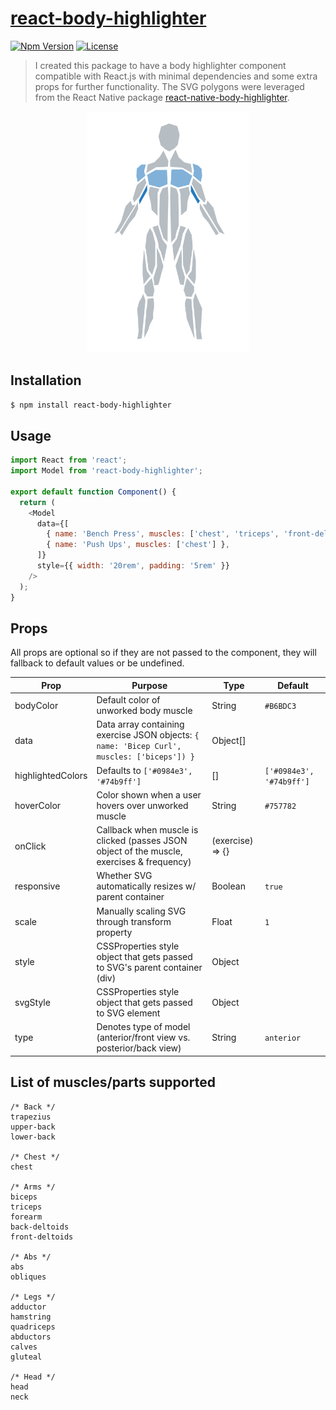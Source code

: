 # [react-body-highlighter](https://www.npmjs.com/package/react-body-highlighter)

[![Npm Version][npm-version-image]][npm-version-url]
[![License][license-image]][license-url]

> I created this package to have a body highlighter component compatible with React.js with minimal dependencies and some extra props for further functionality. The SVG polygons were leveraged from the React Native package [react-native-body-highlighter](https://github.com/HichamELBSI/react-native-body-highlighter).

<p align="center">
  <img width="260" src="https://github.com/GV79/react-body-highlighter/blob/master/image/anterior-example.png" alt="React Body Highlighter">
</p>

## Installation

```sh
$ npm install react-body-highlighter
```

## Usage

```js
import React from 'react';
import Model from 'react-body-highlighter';

export default function Component() {
  return (
    <Model
      data={[
        { name: 'Bench Press', muscles: ['chest', 'triceps', 'front-deltoids'] },
        { name: 'Push Ups', muscles: ['chest'] },
      ]}
      style={{ width: '20rem', padding: '5rem' }}
    />
  );
}
```

## Props

All props are optional so if they are not passed to the component, they will fallback to default values or be undefined.

| Prop              | Purpose                                                                                     | Type             | Default                  |
| ----------------- | ------------------------------------------------------------------------------------------- | ---------------- | -----------------------  |
| bodyColor         | Default color of unworked body muscle                                                       | String           | `#B6BDC3`                |
| data              | Data array containing exercise JSON objects: `{ name: 'Bicep Curl', muscles: ['biceps']) }` | Object[]         |                          |
| highlightedColors | Defaults to `['#0984e3', '#74b9ff']`                                                        | []               | `['#0984e3', '#74b9ff']` |
| hoverColor        | Color shown when a user hovers over unworked muscle                                         | String           | `#757782`                |
| onClick           | Callback when muscle is clicked (passes JSON object of the muscle, exercises & frequency)   | (exercise) => {} |                          |
| responsive        | Whether SVG automatically resizes w/ parent container                                       | Boolean          | `true`                   |
| scale             | Manually scaling SVG through transform property                                             | Float            | `1`                      |
| style             | CSSProperties style object that gets passed to SVG's parent container (div)                 | Object           |                          |
| svgStyle          | CSSProperties style object that gets passed to SVG element                                  | Object           |                          |
| type              | Denotes type of model (anterior/front view vs. posterior/back view)                         | String           | `anterior`               |

## List of muscles/parts supported

```
/* Back */
trapezius
upper-back
lower-back

/* Chest */
chest

/* Arms */
biceps
triceps
forearm
back-deltoids
front-deltoids

/* Abs */
abs
obliques

/* Legs */
adductor
hamstring
quadriceps
abductors
calves
gluteal

/* Head */
head
neck
```

[license-image]: http://img.shields.io/npm/l/react-body-highlighter.svg
[license-url]: LICENSE
[npm-version-image]: https://img.shields.io/npm/v/react-body-highlighter.svg
[npm-version-url]: https://www.npmjs.com/package/react-body-highlighter
